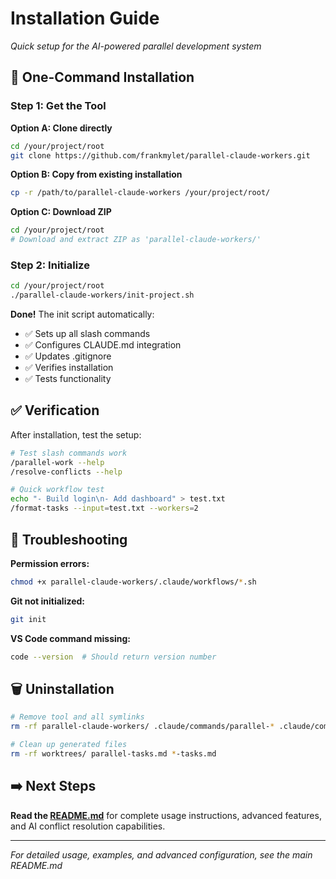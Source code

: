 # Installation Guide

*Quick setup for the AI-powered parallel development system*

## 🚀 One-Command Installation

### Step 1: Get the Tool

**Option A: Clone directly**
```bash
cd /your/project/root
git clone https://github.com/frankmylet/parallel-claude-workers.git
```

**Option B: Copy from existing installation**
```bash
cp -r /path/to/parallel-claude-workers /your/project/root/
```

**Option C: Download ZIP**
```bash
cd /your/project/root
# Download and extract ZIP as 'parallel-claude-workers/'
```

### Step 2: Initialize

```bash
cd /your/project/root
./parallel-claude-workers/init-project.sh
```

**Done!** The init script automatically:
- ✅ Sets up all slash commands
- ✅ Configures CLAUDE.md integration  
- ✅ Updates .gitignore
- ✅ Verifies installation
- ✅ Tests functionality

## ✅ Verification

After installation, test the setup:

```bash
# Test slash commands work
/parallel-work --help
/resolve-conflicts --help

# Quick workflow test
echo "- Build login\n- Add dashboard" > test.txt
/format-tasks --input=test.txt --workers=2
```

## 🔧 Troubleshooting

**Permission errors:**
```bash
chmod +x parallel-claude-workers/.claude/workflows/*.sh
```

**Git not initialized:**
```bash
git init
```

**VS Code command missing:**
```bash
code --version  # Should return version number
```

## 🗑️ Uninstallation

```bash
# Remove tool and all symlinks
rm -rf parallel-claude-workers/ .claude/commands/parallel-* .claude/commands/resolve-* .claude/commands/format-* .claude/commands/split-* .claude/commands/analyze-*

# Clean up generated files
rm -rf worktrees/ parallel-tasks.md *-tasks.md
```

## ➡️ Next Steps

**Read the [README.md](README.md)** for complete usage instructions, advanced features, and AI conflict resolution capabilities.

---

*For detailed usage, examples, and advanced configuration, see the main README.md*